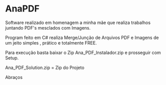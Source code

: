 # AnaPDF
Software realizado em homenagem a minha mãe que realiza trabalhos juntando PDF's mesclados com Imagens.

Program feito em C# realiza Merge/Junção de Arquivos PDF e Imagens de um jeito simples , prático e totalmente FREE.

Para execução basta baixar o Zip Ana_PDF_Instalador.zip e prosseguir com Setup.

Ana_PDF_Solution.zip = Zip do Projeto

Abraços
